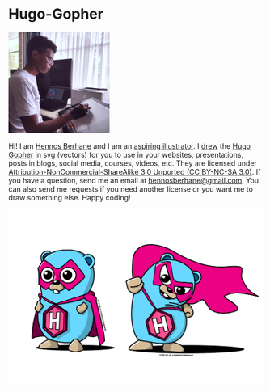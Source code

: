 # Hugo-Gopher

<img src="/medrawing.jpg" style="width: 200px;" />

Hi! I am [Hennos Berhane](/medrawing.jpg) and I am an [aspiring illustrator](https://www.linkedin.com/in/hennos-berhane-8b9996266/). I [drew](/process.jpg) the [Hugo Gopher](/OriginalGopher.svg) in svg (vectors) for you to use in your websites, presentations, posts in blogs, social media, courses, videos, etc. They are licensed under [Attribution-NonCommercial-ShareAlike 3.0 Unported (CC BY-NC-SA 3.0)](https://creativecommons.org/licenses/by-nc-sa/3.0/). If you have a question, send me an email at hennosberhane@gmail.com. You can also send me requests if you need another license or you want me to draw something else. Happy coding!

![Hugo Gophers](/HugoGophers.svg)
